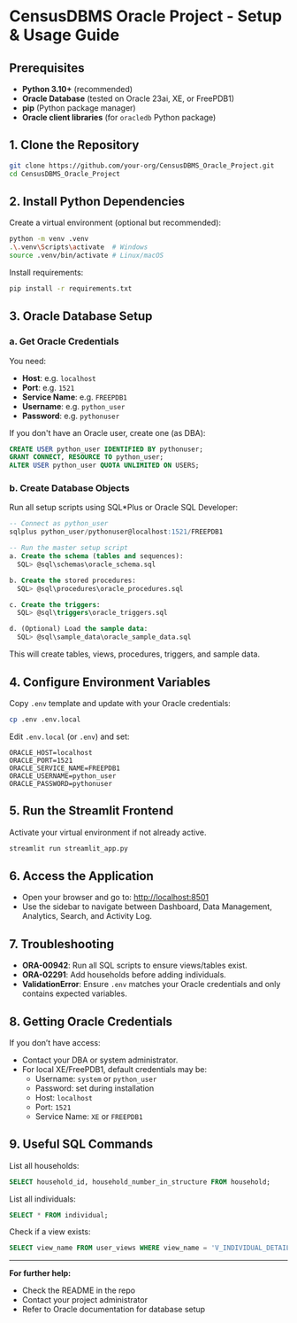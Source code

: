 # CensusDBMS Oracle Project - Setup & Usage Guide

## Prerequisites

- **Python 3.10+** (recommended)
- **Oracle Database** (tested on Oracle 23ai, XE, or FreePDB1)
- **pip** (Python package manager)
- **Oracle client libraries** (for `oracledb` Python package)

## 1. Clone the Repository

```sh
git clone https://github.com/your-org/CensusDBMS_Oracle_Project.git
cd CensusDBMS_Oracle_Project
```

## 2. Install Python Dependencies

Create a virtual environment (optional but recommended):

```sh
python -m venv .venv
.\.venv\Scripts\activate  # Windows
source .venv/bin/activate # Linux/macOS
```

Install requirements:

```sh
pip install -r requirements.txt
```

## 3. Oracle Database Setup

### a. Get Oracle Credentials

You need:
- **Host**: e.g. `localhost`
- **Port**: e.g. `1521`
- **Service Name**: e.g. `FREEPDB1`
- **Username**: e.g. `python_user`
- **Password**: e.g. `pythonuser`

If you don't have an Oracle user, create one (as DBA):

```sql
CREATE USER python_user IDENTIFIED BY pythonuser;
GRANT CONNECT, RESOURCE TO python_user;
ALTER USER python_user QUOTA UNLIMITED ON USERS;
```

### b. Create Database Objects

Run all setup scripts using SQL*Plus or Oracle SQL Developer:

```sql
-- Connect as python_user
sqlplus python_user/pythonuser@localhost:1521/FREEPDB1

-- Run the master setup script
a. Create the schema (tables and sequences):
  SQL> @sql\schemas\oracle_schema.sql

b. Create the stored procedures:
  SQL> @sql\procedures\oracle_procedures.sql

c. Create the triggers:
  SQL> @sql\triggers\oracle_triggers.sql

d. (Optional) Load the sample data:
  SQL> @sql\sample_data\oracle_sample_data.sql
```

This will create tables, views, procedures, triggers, and sample data.

## 4. Configure Environment Variables

Copy `.env` template and update with your Oracle credentials:

```sh
cp .env .env.local
```

Edit `.env.local` (or `.env`) and set:

```
ORACLE_HOST=localhost
ORACLE_PORT=1521
ORACLE_SERVICE_NAME=FREEPDB1
ORACLE_USERNAME=python_user
ORACLE_PASSWORD=pythonuser
```

## 5. Run the Streamlit Frontend

Activate your virtual environment if not already active.

```sh
streamlit run streamlit_app.py
```

## 6. Access the Application

- Open your browser and go to: [http://localhost:8501](http://localhost:8501)
- Use the sidebar to navigate between Dashboard, Data Management, Analytics, Search, and Activity Log.

## 7. Troubleshooting

- **ORA-00942**: Run all SQL scripts to ensure views/tables exist.
- **ORA-02291**: Add households before adding individuals.
- **ValidationError**: Ensure `.env` matches your Oracle credentials and only contains expected variables.

## 8. Getting Oracle Credentials

If you don’t have access:
- Contact your DBA or system administrator.
- For local XE/FreePDB1, default credentials may be:
  - Username: `system` or `python_user`
  - Password: set during installation
  - Host: `localhost`
  - Port: `1521`
  - Service Name: `XE` or `FREEPDB1`

## 9. Useful SQL Commands

List all households:
```sql
SELECT household_id, household_number_in_structure FROM household;
```

List all individuals:
```sql
SELECT * FROM individual;
```

Check if a view exists:
```sql
SELECT view_name FROM user_views WHERE view_name = 'V_INDIVIDUAL_DETAILS';
```

---

**For further help:**  
- Check the README in the repo  
- Contact your project administrator  
- Refer to Oracle documentation for database setup
